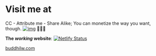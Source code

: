# Visit me at

CC - Attribute me - Share Alike; You can monetize the way you want, though.
[![img](https://img.shields.io/badge/License-CC%20BY--SA%204.0-lightgrey.svg)](http://creativecommons.org/licenses/by-sa/4.0/) 🅭🅯🄎


**The *working* website**:
[![Netlify Status](https://api.netlify.com/api/v1/badges/b64c13cc-8fc6-4bea-8510-c2670a7a0d0b/deploy-status)](https://app.netlify.com/sites/buddhilw/deploys)

[buddhilw.com](www.buddhilw.com)
